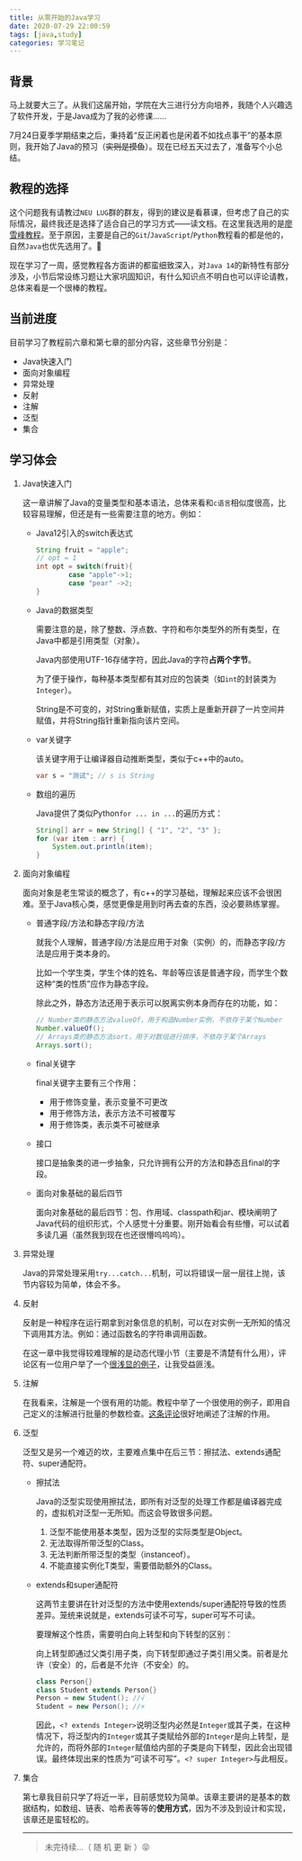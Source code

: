 ```yaml
---
title: 从零开始的Java学习
date: 2020-07-29 22:00:59
tags: [java,study]
categories: 学习笔记
---
```


## 背景

马上就要大三了。从我们这届开始，学院在大三进行分方向培养，我随个人兴趣选了软件开发，于是Java成为了我的必修课……

7月24日夏季学期结束之后，秉持着“反正闲着也是闲着不如找点事干”的基本原则，我开始了Java的预习（~~实则是摸鱼~~）。现在已经五天过去了，准备写个小总结。

<!-- more -->

## 教程的选择

这个问题我有请教过`NEU LUG`群的群友，得到的建议是看慕课，但考虑了自己的实际情况，最终我还是选择了适合自己的学习方式——读文档。在这里我选用的是[廖雪峰教程](https://www.liaoxuefeng.com/wiki/1252599548343744)。至于原因，主要是自己的`Git`/`JavaScript`/`Python`教程看的都是他的，自然`Java`也优先选用了。🤣

现在学习了一周，感觉教程各方面讲的都蛮细致深入，对`Java 14`的新特性有部分涉及，小节后常设练习题让大家巩固知识，有什么知识点不明白也可以评论请教，总体来看是一个很棒的教程。

## 当前进度

目前学习了教程前六章和第七章的部分内容，这些章节分别是：

+ Java快速入门
+ 面向对象编程
+ 异常处理
+ 反射
+ 注解
+ 泛型
+ 集合

## 学习体会

1. Java快速入门

   这一章讲解了Java的变量类型和基本语法，总体来看和`c语言`相似度很高，比较容易理解，但还是有一些需要注意的地方。例如：

   + Java12引入的switch表达式

     ```Java
     String fruit = "apple";
     // opt = 1
     int opt = switch(fruit){
             case "apple"->1;
             case "pear" ->2;
     }
     ```

   + Java的数据类型

     需要注意的是，除了整数、浮点数、字符和布尔类型外的所有类型，在Java中都是引用类型（对象）。

     Java内部使用UTF-16存储字符，因此Java的字符**占两个字节**。

     为了便于操作，每种基本类型都有其对应的包装类（如`int`的封装类为`Integer`）。

     String是不可变的，对String重新赋值，实质上是重新开辟了一片空间并赋值，并将String指针重新指向该片空间。

   + var关键字

     该关键字用于让编译器自动推断类型，类似于c++中的auto。

     ```java
     var s = "测试"; // s is String
     ```

   + 数组的遍历

     Java提供了类似Python`for ... in ...`的遍历方式：

     ```java
     String[] arr = new String[] { "1", "2", "3" };
     for (var item : arr) {
         System.out.println(item);
     }
     ```

2. 面向对象编程

   面向对象是老生常谈的概念了，有c++的学习基础，理解起来应该不会很困难。至于Java核心类，感觉更像是用到时再去查的东西，没必要熟练掌握。

   + 普通字段/方法和静态字段/方法

     就我个人理解，普通字段/方法是应用于对象（实例）的，而静态字段/方法是应用于类本身的。

     比如一个学生类，学生个体的姓名、年龄等应该是普通字段，而学生个数这种“类的性质”应作为静态字段。

     除此之外，静态方法还用于表示可以脱离实例本身而存在的功能，如：

     ```java
     // Number类的静态方法valueOf，用于构造Number实例，不依存于某个Number
     Number.valueOf();
     // Arrays类的静态方法sort，用于对数组进行排序，不依存于某个Arrays
     Arrays.sort();
     ```

   + final关键字

     final关键字主要有三个作用：

     + 用于修饰变量，表示变量不可更改
     + 用于修饰方法，表示方法不可被覆写
     + 用于修饰类，表示类不可被继承

   + 接口

     接口是抽象类的进一步抽象，只允许拥有公开的方法和静态且final的字段。

   + 面向对象基础的最后四节

     面向对象基础的最后四节：包、作用域、classpath和jar、模块阐明了Java代码的组织形式，个人感觉十分重要。刚开始看会有些懵，可以试着多读几遍（虽然我到现在也还很懵呜呜呜）。

3. 异常处理

   Java的异常处理采用`try...catch...`机制，可以将错误一层一层往上抛，该节内容较为简单，体会不多。

4. 反射

   反射是一种程序在运行期拿到对象信息的机制，可以在对实例一无所知的情况下调用其方法。例如：通过函数名的字符串调用函数。

   在这一章中我觉得较难理解的是动态代理小节（主要是不清楚有什么用），评论区有一位用户举了一个[很浅显的例子](https://www.liaoxuefeng.com/discuss/1279869501571105/1348125769859106)，让我受益匪浅。

5. 注解

   在我看来，注解是一个很有用的功能。教程中举了一个很使用的例子，即用自己定义的注解进行批量的参数检查。[这条评论](https://www.liaoxuefeng.com/discuss/1279869501571105/1337511613825057)很好地阐述了注解的作用。

6. 泛型

   泛型又是另一个难迈的坎，主要难点集中在后三节：擦拭法、extends通配符、super通配符。

   + 擦拭法

     Java的泛型实现使用擦拭法，即所有对泛型的处理工作都是编译器完成的，虚拟机对泛型一无所知。而这会导致很多问题。

     1. 泛型不能使用基本类型，因为泛型的实际类型是Object。
     2. 无法取得所带泛型的Class。
     3. 无法判断所带泛型的类型（instanceof）。
     4. 不能直接实例化T类型，需要借助额外的Class<T>。

   + extends和super通配符

     这两节主要讲在针对泛型的方法中使用extends/super通配符导致的性质差异。笼统来说就是，extends可读不可写，super可写不可读。

     要理解这个性质，需要明白向上转型和向下转型的区别：

     向上转型即通过父类引用子类，向下转型即通过子类引用父类。前者是允许（安全）的，后者是不允许（不安全）的。

     ```java
     class Person{}
     class Student extends Person{}
     Person = new Student(); //√
     Student = new Person(); //×
     ```

     因此，`<? extends Integer>`说明泛型内必然是`Integer`或其子类，在这种情况下，将泛型内的`Integer`或其子类赋给外部的`Integer`是向上转型，是允许的，而将外部的`Integer`赋值给内部的子类是向下转型，因此会出现错误。最终体现出来的性质为“可读不可写”。`<? super Integer>`与此相反。

7. 集合

   第七章我目前只学了将近一半，目前感觉较为简单。该章主要讲的是基本的数据结构，如数组、链表、哈希表等等的**使用方式**，因为不涉及到设计和实现，该章还是蛮轻松的。

   ----------

   > 未完待续...（ 随 机 更 新 ）😝